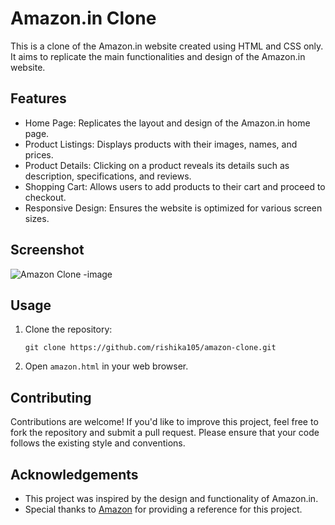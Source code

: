 
# Amazon.in Clone

This is a clone of the Amazon.in website created using HTML and CSS only. It aims to replicate the main functionalities and design of the Amazon.in website.

## Features

- Home Page: Replicates the layout and design of the Amazon.in home page.
- Product Listings: Displays products with their images, names, and prices.
- Product Details: Clicking on a product reveals its details such as description, specifications, and reviews.
- Shopping Cart: Allows users to add products to their cart and proceed to checkout.
- Responsive Design: Ensures the website is optimized for various screen sizes.

## Screenshot
![Amazon Clone -image](https://github.com/rishika105/Amazon-Clone/assets/165581871/4d5912a8-ea6d-45fc-ac64-1f7492a8eb27)

## Usage

1. Clone the repository:

   ```
   git clone https://github.com/rishika105/amazon-clone.git
   ```

2. Open `amazon.html` in your web browser.

## Contributing

Contributions are welcome! If you'd like to improve this project, feel free to fork the repository and submit a pull request. Please ensure that your code follows the existing style and conventions.

## Acknowledgements

- This project was inspired by the design and functionality of Amazon.in.
- Special thanks to [Amazon](https://www.amazon.in) for providing a reference for this project.

